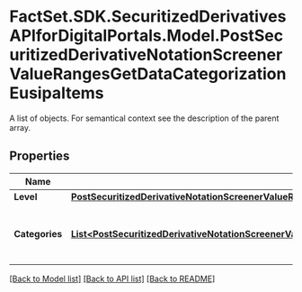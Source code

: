 # FactSet.SDK.SecuritizedDerivativesAPIforDigitalPortals.Model.PostSecuritizedDerivativeNotationScreenerValueRangesGetDataCategorizationEusipaItems
A list of objects. For semantical context see the description of the parent array.

## Properties

Name | Type | Description | Notes
------------ | ------------- | ------------- | -------------
**Level** | [**PostSecuritizedDerivativeNotationScreenerValueRangesGetDataCategorizationEusipaItemsLevel**](PostSecuritizedDerivativeNotationScreenerValueRangesGetDataCategorizationEusipaItemsLevel.md) |  | [optional] 
**Categories** | [**List&lt;PostSecuritizedDerivativeNotationScreenerValueRangesGetDataCategorizationEusipaCategoriesItems&gt;**](PostSecuritizedDerivativeNotationScreenerValueRangesGetDataCategorizationEusipaCategoriesItems.md) | List of categories for the given level of the categorization. | [optional] 

[[Back to Model list]](../README.md#documentation-for-models) [[Back to API list]](../README.md#documentation-for-api-endpoints) [[Back to README]](../README.md)

